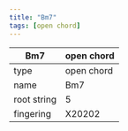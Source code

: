 ```yaml
---
title: "Bm7"
tags: [open chord]
---
```


|Bm7|open chord|
|---|---|
|type|open chord|
|name|Bm7|
|root string|5|
|fingering|X20202|
